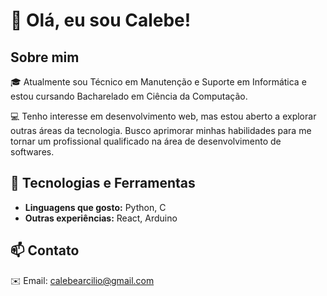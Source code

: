 # 👋 Olá, eu sou Calebe!

## Sobre mim
🎓 Atualmente sou Técnico em Manutenção e Suporte em Informática e estou cursando Bacharelado em Ciência da Computação. 

💻 Tenho interesse em desenvolvimento web, mas estou aberto a explorar outras áreas da tecnologia. Busco aprimorar minhas habilidades para me tornar um profissional qualificado na área de desenvolvimento de softwares.

## 🚀 Tecnologias e Ferramentas
- **Linguagens que gosto:** Python, C
- **Outras experiências:** React, Arduino

## 📫 Contato
✉️ Email: [calebearcilio@gmail.com](mailto:calebearcilio@gmail.com)
